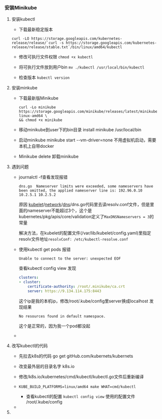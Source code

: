 ### 安装Minikube

1. 安装kubectl

   -  下载最新稳定版本 

     ```shell
     curl -LO https://storage.googleapis.com/kubernetes-release/release/`curl -s https://storage.googleapis.com/kubernetes-release/release/stable.txt`/bin/linux/amd64/kubectl
     ```

   - 修改可执行文件权限 `chmod +x kubectl`

   - 将可执行文件放到用户bin `mv ./kubectl /usr/local/bin/kubectl`

   - 检查版本 `kubectl version`

2. 安装minkube

   - 下载最新版Minikube 

     ```shell
     curl -Lo minikube https://storage.googleapis.com/minikube/releases/latest/minikube-linux-amd64 \
     && chmod +x minikube
     ```

   - 移动minikube到user下的bin目录 install minikube /usr/local/bin

   - 启动minikube minikube start --vm-driver=none 不用虚拟机启动，需要本机上自带docker

   - Minikube delete 卸载minikube

     

3. 遇到问题

   - journalctl -f查看发现报错 

     ```shell
     dns.go  Nameserver limits were exceeded, some nameservers have been omitted, the applied nameserver line is: 192.96.0.10 10.2.5.1 10.2.5.2
     ```

     原因 [kubelet](https://github.com/kubernetes/kubernetes/tree/master/pkg/kubelet)/[network](https://github.com/kubernetes/kubernetes/tree/master/pkg/kubelet/network)/[dns](https://github.com/kubernetes/kubernetes/tree/master/pkg/kubelet/network/dns)/dns.go代码里去读resolv.conf文件，但是里面的nameserver不能超过3个，这个是kubernetes/pkg/apis/core/validation定义了`MaxDNSNameservers = 3`的常量

     解决方法，在kubelet的配置文件(/var/lib/kubelet/config.yaml)里指定 resolv文件地址`resolvConf: /etc/kubectl-resolve.conf`

     

   - 使用kubectl get pods 报错

     ```shell
     Unable to connect to the server: unexpected EOF
     ```

     查看kubectl config view 发现 

     ```yaml
     clusters:
     - cluster:
         certificate-authority: /root/.minikube/ca.crt
         server: https://9.134.114.175:8443
     ```

     这个ip是我的本机ip，修改/root/.kube/config里server换成localhost 发现结果

     ```
     No resources found in default namespace.
     ```

     这个是正常的，因为我一个pod都没起

   - 

4. 改写kubectl的代码

   - 先拉去k8s的代码 go get gitHub.com/kubernets/kubernets

   - 改变最外层的目录名字 k8s.io 

   - 修改/k8s.io/kubernetes/cmd/kubectl/kubectl.go文件后重新编译

   - ```shell
     KUBE_BUILD_PLATFORMS=linux/amd64 make WHAT=cmd/kubectl
     ```

     - 查看kubectl的配置 `kubectl config view` 使用的配置文件 /root/.kube/config 

   - 

5. 